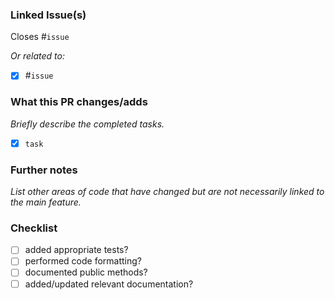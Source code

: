 ### Linked Issue(s)

Closes #`issue`

_Or related to:_

- [x] #`issue`

### What this PR changes/adds

_Briefly describe the completed tasks._

- [x] `task`

### Further notes

_List other areas of code that have changed but are not necessarily linked to the main feature._

### Checklist

- [ ] added appropriate tests?
- [ ] performed code formatting?
- [ ] documented public methods?
- [ ] added/updated relevant documentation?
